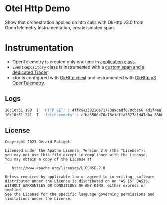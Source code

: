 # Otel Http Demo

Show that orchestration applied on http calls with OkHttp v3.0 from OpenTelemetry Instrumentation,
create isolated span.

# Instrumentation

* OpenTelemetry is created only one time in [application class](https://github.com/GerardPaligot/otel-demo/blob/main/app/src/main/java/com/decathlon/otel/demo/MainApplication.kt#L23-L36).
* `EventRepository` class is instrumented with a [custom span and a dedicated Tracer](https://github.com/GerardPaligot/otel-demo/blob/main/app/src/main/java/com/decathlon/otel/demo/data/EventRepository.kt#L13-L30).
* ktor is configured with [OkHttp client](https://github.com/GerardPaligot/otel-demo/blob/main/app/src/main/java/com/decathlon/otel/demo/data/ConferenceApi.kt#L27-L32) and instrumented with [OkHttp v3 OpenTelemetry](https://github.com/open-telemetry/opentelemetry-java-instrumentation/tree/main/instrumentation/okhttp/okhttp-3.0/library).

## Logs

```bash
10:10:51.198  I  'HTTP GET' : 4ffc9e339210e71773a9dadf078cb166 ad1f4aa76ac095c3 CLIENT [tracer: io.opentelemetry.okhttp-3.0:1.22.0-alpha] AttributesMap{data={http.status_code=200, http.url=https://cms4partners-ce427.nw.r.appspot.com/events, http.method=GET, http.response_content_length=275, net.peer.name=cms4partners-ce427.nw.r.appspot.com, net.transport=ip_tcp, http.user_agent=Ktor client, http.flavor=2.0}, capacity=128, totalAddedValues=8}
10:10:51.221  I  'fetch-events' : cfba3500c76a78e1dffa5527a1d47dba 85bbba1bbf3c8a66 CLIENT [tracer: event-repository:] {}
```

## License

    Copyright 2023 Gérard Paligot.

    Licensed under the Apache License, Version 2.0 (the "License");
    you may not use this file except in compliance with the License.
    You may obtain a copy of the License at

       http://www.apache.org/licenses/LICENSE-2.0

    Unless required by applicable law or agreed to in writing, software
    distributed under the License is distributed on an "AS IS" BASIS,
    WITHOUT WARRANTIES OR CONDITIONS OF ANY KIND, either express or implied.
    See the License for the specific language governing permissions and
    limitations under the License.
